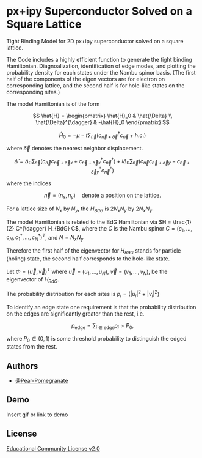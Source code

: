
# px+ipy Superconductor Solved on a Square Lattice

Tight Binding Model for 2D px+ipy superconductor solved on a square lattice.

The Code includes a highly efficient function to generate the tight binding Hamiltonian. Diagnoalization, identification of edge modes, and plotting the probability density for each states under the Nambu spinor basis. (The first half of the components of the eigen vectors are for electron on corresponding lattice, and the second half is for hole-like states on the corresponding sites.)

The model Hamiltonian is of the form 

$$
\hat{H} = 
\begin{pmatrix}
\hat{H}_0 & \hat{\Delta} \\
\hat{\Delta}^{\dagger} & -\hat{H}_0
\end{pmatrix}
$$

$$\hat{H}_0 = -\mu - t \sum_{\vec{n}} (c_{\vec{n}+\vec{\delta}}^{\dagger}  c_{\vec{n}} + h.c. )
$$

where $\vec{\delta}$  denotes the nearest neighbor displacement.

$$
\hat{\Delta} = \Delta_0  \sum_{\vec{n}} (c_{\vec{n}} c_{\vec{n}+\vec{\delta}x} + c_{\vec{n}+\vec{\delta}x}^{\dagger} c_{\vec{n}}^{\dagger}) + i \Delta_0 \sum_{\vec{n}} (c_{\vec{n}} c_{\vec{n}+\vec{\delta}y} - c_{\vec{n}+\vec{\delta}y}^{\dagger} c_{\vec{n}}^{\dagger}) 
$$

where the indices

$$
\vec{n} = (n_x, n_y) \quad \text{denote a position on the lattice.}
$$

For a lattice size of $N_x$ by $N_y$, the $H_{BdG}$ is $2N_xN_y$ by $2N_xN_y$.

The model Hamiltonian is related to the BdG Hamiltonian via  $H = \frac{1}{2} C^{\dagger} H_{BdG} C$, where the $C$ is the Nambu spinor $C = (c_1, \ldots, c_N, c_1^{\dagger}, \ldots, c_N^{\dagger})^T$, and $N = N_x N_y$

Therefore the first half of the eigenvector for $H_{BdG}$ stands for particle (holing) state, the second half corresponds to the hole-like state.

Let $\Phi = (\vec{u}, \vec{v})^T$ where $\vec{u} = (u_1, \ldots, u_N)$, $\vec{v} = (v_1, \ldots, v_N)$, be the eigenvector of $H_{BdG}$.

The probability distribution for each sites is $p_i =  (|u_i|^2 + |v_i|^2)$

To identify an edge state one requirement is that the probability distribution on the edges are significantly greater than the rest, i.e.

$$
p_{\text{edge}} = \sum_{i \in \text{edge}} p_i > P_0,
$$

where $P_0 \in (0,1)$ is some threshold probability to distinguish the edged states from the rest.







## Authors

- [@Pear-Pomegranate](https://github.com/Pear-Pomegranate)


## Demo

Insert gif or link to demo


## License

[Educational Community License v2.0](https://https://choosealicense.com/licenses/ecl-2.0/)

